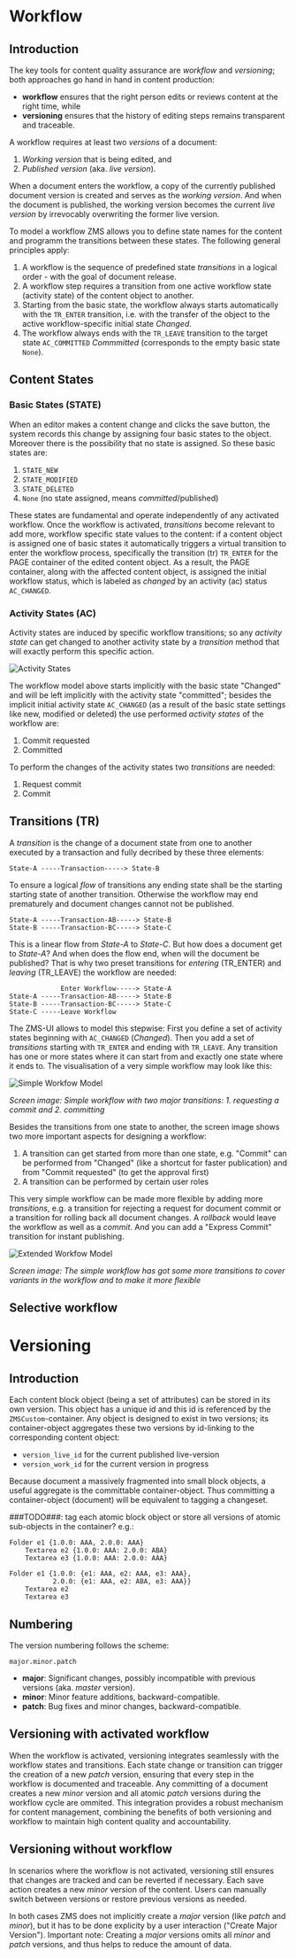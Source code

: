 # Workflow

## Introduction

The key tools for content quality assurance are _workflow_ and _versioning_; 
both approaches go hand in hand in content production: 

* **workflow** ensures that the right person edits or reviews content at the right time, while
* **versioning**  ensures that the history of editing steps remains transparent and traceable.

A workflow requires at least two _versions_ of a document:  

1. _Working version_ that is being edited, and
2. _Published version_ (aka. _live version_).

When a document enters the workflow, a copy of the currently published document version is created and serves as the _working version_. And when the document is published, the working version becomes the current _live version_ by irrevocably overwriting the former live version.

To model a workflow ZMS allows you to define state names for the content and programm the transitions between these states. The following general principles apply:

1. A workflow is the sequence of predefined state _transitions_ in a logical order - with the goal of document release.
2. A workflow step requires a transition from one active workflow state (activity state) of the content object to another.
3. Starting from the basic state, the workflow always starts automatically with the `TR_ENTER` transition, i.e. with the transfer of the object to the active workflow-specific initial state _Changed_.
4. The workflow always ends with the `TR_LEAVE` transition to the target state `AC_COMMITTED` _Commmitted_ (corresponds to the empty basic state `None`).


## Content States

### Basic States (STATE)

When an editor makes a content change and clicks the save button, the system records this change by assigning four basic states to the object. 
Moreover there is the possibility that no state is assigned. So these basic states are: 

1. `STATE_NEW`
2. `STATE_MODIFIED`
3. `STATE_DELETED`
4. `None` (no state assigned, means _committed_/published)


These states are fundamental and operate independently of any activated workflow. Once the workflow is activated, _transitions_ become relevant to add more, workflow specific state values to the content: if a content object is assigned one of basic states it automatically triggers a virtual transition to enter the workflow process, specifically the transition (tr) `TR_ENTER` for the PAGE container of the edited content object.
As a result, the PAGE container, along with the affected content object, is assigned the initial workflow status, which is labeled as _changed_ by an activity (ac) status `AC_CHANGED`.


### Activity States (AC)

Activity states are induced by specific workflow transitions; so any _activity state_ can get changed to another activity state by a _transition_ method that will exactly perform this specific action.

![Activity States](images/admin_wf_ac.gif)

The workflow model above starts implicitly with the basic state "Changed" and will be left implicitly with the activity state "committed"; besides the implicit initial activity state `AC_CHANGED` (as a result of the basic state settings like new, modified or deleted) the  use performed _activity states_ of the workflow are:

1. Commit requested
2. Committed

To perform the changes of the activity states two _transitions_ are needed:

1. Request commit
2. Commit

## Transitions (TR)

A _transition_ is the change of a document state from one to another executed by a transaction and fully decribed by these three elements:

```
State-A -----Transaction-----> State-B
```
To ensure a logical  _flow_ of transitions any ending state shall be the starting starting state of another transition. Otherwise the workflow may end prematurely and document changes cannot not be published.

```
State-A -----Transaction-AB-----> State-B
State-B -----Transaction-BC-----> State-C
```

This is a linear flow from _State-A_ to _State-C_. But how does a document get to _State-A_? And when does the flow end, when will the document be published? That is why two preset transitions for _entering_ (TR_ENTER) and _leaving_ (TR_LEAVE) the workflow are needed:

```
             Enter Workflow-----> State-A
State-A -----Transaction-AB-----> State-B
State-B -----Transaction-BC-----> State-C
State-C -----Leave Workflow
```

The ZMS-UI allows to model this stepwise: First you define a set of activity states beginning with `AC_CHANGED` (_Changed_). Then you add a set of _transitions_ starting with `TR_ENTER` and ending with `TR_LEAVE`. Any transition has one or more states where it can start from and exactly one state where it ends to.
The visualisation of a very simple workflow may look like this:

![Simple Workfow Model](images/admin_wf_minimal.gif)

_Screen image: Simple workflow with two major transitions: 1. requesting a commit and 2. committing_

Besides the transitions from one state to another, the screen image shows two more important aspects for designing a workflow:

1. A transition can get started from more than one state, e.g. "Commit" can be performed from "Changed" (like a shortcut for faster publication) and from "Commit requested" (to get the approval first)
2. A transition can be performed by certain user roles

This very simple workflow can be made more flexible by adding more _transitions_, e.g. a transition for rejecting a request for document commit or a transition for rolling back all document changes. A _rollback_ would leave the workflow as well as a _commit_. And you can add a "Express Commit" transition for instant publishing.

![Extended Workfow Model](images/admin_wf_extended.gif)

_Screen image: The simple workflow has got some more transitions to cover variants in the workflow and to make it more flexible_


## Selective workflow

# Versioning

## Introduction

Each content block object (being a set of attributes) can be stored in its own version.
This object has a unique id and this id is referenced by the `ZMSCustom`-container.
Any object is designed to exist in two versions; its container-object aggregates these two versions by id-linking to the corresponding content object:
* `version_live_id` for the current published live-version
* `version_work_id` for the current version in progress

Because document a massively fragmented into small block objects, a useful aggregate is the committable container-object. Thus committing a container-object (document) will be equivalent to tagging a changeset.

###TODO###: 
tag each atomic block object or store all versions of atomic sub-objects in the container?
e.g.:

```
Folder e1 {1.0.0: AAA, 2.0.0: AAA}
    Textarea e2 {1.0.0: AAA: 2.0.0: ABA}
    Textarea e3 {1.0.0: AAA: 2.0.0: AAA}

Folder e1 {1.0.0: {e1: AAA, e2: AAA, e3: AAA},
           2.0.0: {e1: AAA, e2: ABA, e3: AAA}}
    Textarea e2
    Textarea e3
```

## Numbering

The version numbering follows the scheme:

```
major.minor.patch
```

* **major**: Significant changes, possibly incompatible with previous versions (aka. _master_ version).
* **minor**: Minor feature additions, backward-compatible.
* **patch**: Bug fixes and minor changes, backward-compatible.

## Versioning with activated workflow

When the workflow is activated, versioning integrates seamlessly with the workflow states and transitions. Each state change or transition can trigger the creation of a new _patch_ version, ensuring that every step in the workflow is documented and traceable. Any committing of a document creates a new _minor_ version and all atomic _patch_ versions during the workflow cycle are ommited.
This integration provides a robust mechanism for content management, combining the benefits of both versioning and workflow to maintain high content quality and accountability.

## Versioning without workflow

In scenarios where the workflow is not activated, versioning still ensures that changes are tracked and can be reverted if necessary. Each save action creates a new _minor_ version of the content. Users can manually switch between versions or restore previous versions as needed.

In both cases ZMS does not implicitly create a  _major_ version  (like _patch_ and _minor_), but it has to be done explicity by a user interaction ("Create Major Version"). Important note: Creating a _major_ versions omits all _minor_ and _patch_ versions, and thus helps to reduce the amount of data.

